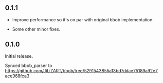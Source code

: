 ## 0.1.1
* Improve performance so it's on par with original bbob implementation.

* Some other minor fixes.

## 0.1.0

Initial release.

Synced bbob_parser to https://github.com/JiLiZART/bbob/tree/5291543855a13bd7ddae75189a92e7ace968fca3